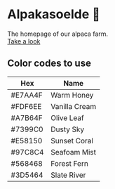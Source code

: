 # Alpakasoelde 🦙

The homepage of our alpaca farm.  
[Take a look](https://alpakasoelde.at)

## Color codes to use

| Hex     | Name          |
| ------- | ------------- |
| #E7AA4F | Warm Honey    |
| #FDF6EE | Vanilla Cream |
| #A7B64F | Olive Leaf    |
| #7399C0 | Dusty Sky     |
| #E58150 | Sunset Coral  |
| #97C8C4 | Seafoam Mist  |
| #568468 | Forest Fern   |
| #3D5464 | Slate River   |
